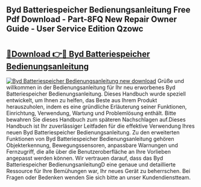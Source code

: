 ## Byd Batteriespeicher Bedienungsanleitung Free Pdf Download - Part-8FQ New Repair Owner Guide - User Service Edition Qzowc

# <h2><a href="http://df1977.blite.top/?on=Byd+Batteriespeicher+Bedienungsanleitung">🔗Download 👉🔴 Byd Batteriespeicher Bedienungsanleitung</a></h2>

[![Byd Batteriespeicher Bedienungsanleitung new download](https://i.imgur.com/lujVjoI.png)](http://df1977.blite.top/?on=Byd+Batteriespeicher+Bedienungsanleitung)
Grüße und willkommen in der Bedienungsanleitung für Ihr neu erworbenes Byd Batteriespeicher Bedienungsanleitung. Dieses Handbuch wurde speziell entwickelt, um Ihnen zu helfen, das Beste aus Ihrem Produkt herauszuholen, indem es eine gründliche Erläuterung seiner Funktionen, Einrichtung, Verwendung, Wartung und Problemlösung enthält. Bitte bewahren Sie dieses Handbuch zum späteren Nachschlagen auf.Dieses Handbuch ist Ihr zuverlässiger Leitfaden für die effektive Verwendung Ihres neuen Byd Batteriespeicher Bedienungsanleitung. Zu den erweiterten Funktionen von Byd Batteriespeicher Bedienungsanleitung gehören Objekterkennung, Bewegungssensoren, anpassbare Warnungen und Fernzugriff, die alle über die Benutzeroberfläche an Ihre Vorlieben angepasst werden können. Wir vertrauen darauf, dass das Byd Batteriespeicher BedienungsanleitungD eine genaue und detaillierte Ressource für Ihre Bemühungen war, Ihr neues Gerät zu beherrschen. Bei Fragen oder Bedenken wenden Sie sich bitte an unser Kundendienstteam.
